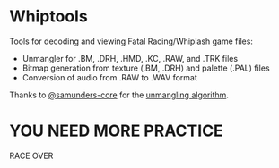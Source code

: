 # Whiptools
Tools for decoding and viewing Fatal Racing/Whiplash game files:

- Unmangler for .BM, .DRH, .HMD, .KC, .RAW, and .TRK files
- Bitmap generation from texture (.BM, .DRH) and palette (.PAL) files
- Conversion of audio from .RAW to .WAV format</li>

Thanks to [@samunders-core](https://github.com/samunders-core) for the [unmangling algorithm](https://gist.github.com/samunders-core/1acaadc064f203e4f2ab769c7dfabeda).

# YOU NEED MORE PRACTICE
RACE OVER
